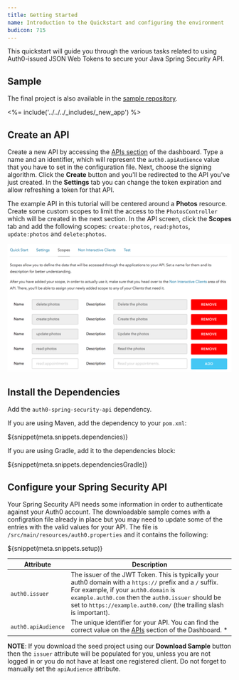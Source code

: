 ```yaml
---
title: Getting Started
name: Introduction to the Quickstart and configuring the environment
budicon: 715
---
```


This quickstart will guide you through the various tasks related to using Auth0-issued JSON Web Tokens to secure your Java Spring Security API.

## Sample

The final project is also available in the [sample repository](https://github.com/auth0-samples/auth0-spring-security-api-sample).

<%= include('../../../_includes/_new_app') %>

## Create an API

Create a new API by accessing the [APIs section](${manage_url}/#/apis) of the dashboard.
Type a name and an identifier, which will represent the `auth0.apiAudience` value that you have to set in the configuration file. Next, choose the signing algorithm. Click the **Create** button and you'll be redirected to the API you've just created. In the **Settings** tab you can change the token expiration and allow refreshing a token for that API.

The example API in this tutorial will be centered around a **Photos** resource. Create some custom scopes to limit the access to the `PhotosController` which will be created in the next section. In the API screen, click the **Scopes** tab and add the following scopes: `create:photos`, `read:photos`, `update:photos` and `delete:photos`.

![](/media/articles/server-apis/java-spring-security/add-api-scopes.png)

## Install the Dependencies

Add the `auth0-spring-security-api` dependency.

If you are using Maven, add the dependency to your `pom.xml`:

${snippet(meta.snippets.dependencies)}

If you are using Gradle, add it to the dependencies block:

${snippet(meta.snippets.dependenciesGradle)}

## Configure your Spring Security API

Your Spring Security API needs some information in order to authenticate against your Auth0 account. The downloadable sample comes with a configration file already in place but you may need to update some of the entries with the valid values for your API. The file is `/src/main/resources/auth0.properties` and it contains the following:

${snippet(meta.snippets.setup)}

| Attribute | Description|
| --- | --- |
| `auth0.issuer` | The issuer of the JWT Token. This is typically your auth0 domain with a `https://` prefix and a `/` suffix. For example, if your `auth0.domain` is `example.auth0.com` then the `auth0.issuer` should be set to `https://example.auth0.com/` (the trailing slash is important). |
| `auth0.apiAudience` | The unique identifier for your API. You can find the correct value on the [APIs](${manage_url}/#/apis) section of the Dashboard. * |

**NOTE**: If you download the seed project using our **Download Sample** button then the `issuer` attribute will be populated for you, unless you are not logged in or you do not have at least one registered client. Do not forget to manually set the `apiAudience` attribute.